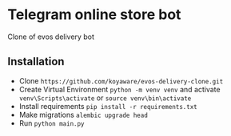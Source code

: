 # Telegram online store bot
Clone of evos delivery bot

## Installation
* Clone `https://github.com/koyaware/evos-delivery-clone.git`
* Create Virtual Environment `python -m venv venv` and activate `venv\Scripts\activate` or `source venv\bin\activate`
* Install requirements `pip install -r requirements.txt`
* Make migrations `alembic upgrade head`
* Run `python main.py`